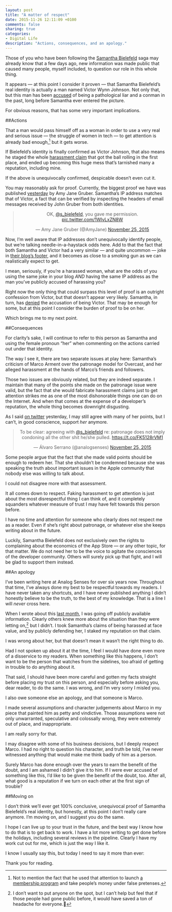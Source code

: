 ```yaml
---
layout: post
title: "A matter of respect"
date: 2015-11-26 12:11:09 +0100
comments: false
sharing: true
categories: 
- Digital Life
description: "Actions, consequences, and an apology."
---
```


Those of you who have been following the [Samantha Bielefeld](http://samanthabielefeld.com) saga may already know that a few days ago, new information was made public that caused many people, myself included, to question our role in this whole thing.

It appears — at this point I consider it proven — that Samantha Bielefeld’s real identity is actually a man named Victor Wynn Johnson. Not only that, but this man has been [accused](http://victorwjohnson.blogspot.com.es) of being a pathological liar and a conman in the past, long before Samantha ever entered the picture.

For obvious reasons, that has some very important implications.


##Actions

That a man would pass himself off as a woman in order to use a very real and serious issue — the struggle of women in tech — to get attention is already bad enough,[^Bielefeld1] but it gets worse.

[^Bielefeld1]: Not to mention the fact that he used that attention to launch [a membership program](http://samanthabielefeld.com/membership/) and take people’s money under false pretenses.

If Bielefeld’s identity is finally confirmed as Victor Johnson, that also means he staged the whole [harassment claim](http://samanthabielefeld.com/well-that-didnt-take-long) that got the ball rolling in the first place, and ended up becoming this huge mess that’s tarnished many a reputation, including mine.

If the above is unequivocally confirmed, despicable doesn’t even cut it.

You may reasonably ask for proof. Currently, the biggest proof we have was published [yesterday](https://twitter.com/AmyJane/status/669589200199643137) by Amy Jane Gruber. Samantha’s IP address matches that of Victor, a fact that can be verified by inspecting the headers of email messages received by John Gruber from both identities.

<center><blockquote class="twitter-tweet" lang="en"><p lang="en" dir="ltr">OK, <a href="https://twitter.com/s_bielefeld">@s_bielefeld</a>, you gave me permission. <a href="https://t.co/1WlvLxZN8W">pic.twitter.com/1WlvLxZN8W</a></p>&mdash; Amy Jane Gruber (@AmyJane) <a href="https://twitter.com/AmyJane/status/669589200199643137">November 25, 2015</a></blockquote> <script async src="//platform.twitter.com/widgets.js" charset="utf-8"></script></center>

Now, I’m well aware that IP addresses don’t unequivocally identify people, but we’re talking needle-in-a-haystack odds here. Add to that the fact that both Samantha and Victor had a very similar — and quite uncommon — joke in [their blog’s footer](https://twitter.com/AmyJane/status/668838678857412609), and it becomes as close to a smoking gun as we can realistically expect to get. 

I mean, seriously, if you’re a harassed woman, what are the odds of you using the same joke in your blog _AND_ having the same IP address as the man you’ve publicly accused of harassing you?

Right now the only thing that could surpass this level of proof is an outright confession from Victor, but that doesn’t appear very likely. Samantha, in turn, has [denied](https://twitter.com/s_bielefeld/status/669206239998582785) the accusation of being Victor. That may be enough for some, but at this point I consider the burden of proof to be on her.

Which brings me to my next point. 


##Consequences

For clarity’s sake, I will continue to refer to this person as Samantha and using the female pronoun “her” when commenting on the actions carried out under that identity.

The way I see it, there are two separate issues at play here: Samantha’s criticism of Marco Arment over the patronage model for Overcast, and her alleged harassment at the hands of Marco’s friends and followers.

Those two issues are obviously related, but they are indeed separate. I maintain that many of the points she made on the patronage issue were valid, but the fact that she would fabricate harassment claims just to get attention strikes me as one of the most dishonorable things one can do on the Internet. And when that comes at the expense of a developer’s reputation, the whole thing becomes downright disgusting.

As I said [on twitter](https://twitter.com/analogsenses/status/669460432432865281) yesterday, I may still agree with many of her points, but I can’t, in good conscience, support _her_ anymore.

<center><blockquote class="twitter-tweet" lang="en"><p lang="en" dir="ltr">To be clear: agreeing with <a href="https://twitter.com/s_bielefeld">@s_bielefeld</a> re: patronage does not imply condoning all the other shit he/she pulled. <a href="https://t.co/FK5128rVM1">https://t.co/FK5128rVM1</a></p>&mdash; Álvaro Serrano (@analogsenses) <a href="https://twitter.com/analogsenses/status/669460432432865281">November 25, 2015</a></blockquote> <script async src="//platform.twitter.com/widgets.js" charset="utf-8"></script></center>

Some people argue that the fact that she made valid points should be enough to redeem her. That she shouldn’t be condemned because she was speaking the truth about important issues in the Apple community that nobody else was willing to talk about. 

I could not disagree more with that assessment.

It all comes down to respect. Faking harassment to get attention is just about the most disrespectful thing I can think of, and it completely squanders whatever measure of trust I may have felt towards this person before.

I have no time and attention for someone who clearly does not respect me as a reader. Even if she’s right about patronage, or whatever else she keeps writing about in the future.

Luckily, Samantha Bielefeld does not exclusively own the rights to complaining about the economics of the App Store — or any other topic, for that matter. We do not need her to be the voice to agitate the consciences of the developer community. Others will surely pick up that fight, and I will be glad to support them instead.


##An apology

I’ve been writing here at Analog Senses for over six years now. Throughout that time, I’ve always done my best to be respectful towards my readers. I have never taken any shortcuts, and I have never published anything I didn’t honestly believe to be the truth, to the best of my knowledge. That is a line I will _never_ cross here.

When I wrote about this [last month](/2015/10/20/the-elephant-and-the-mouse/), I was going off publicly available information. Clearly others knew more about the situation than they were letting on,[^Bielefeld2] but I didn’t. I took Samantha’s claims of being harassed at face value, and by publicly defending her, I staked my reputation on that claim.

[^Bielefeld2]: I don’t want to put anyone on the spot, but I can’t help but feel that if those people had gone public before, it would have saved a ton of headache for everyone.

I was wrong about her, but that doesn’t mean it wasn’t the right thing to do.

Had I not spoken up about it at the time, I feel I would have done even more of a disservice to my readers. When something like this happens, I don’t want to be the person that watches from the sidelines, too afraid of getting in trouble to do anything about it.

That said, I should have been more careful and gotten my facts straight before placing my trust on this person, and especially before asking you, dear reader, to do the same. I was wrong, and I’m very sorry I misled you.

I also owe someone else an apology, and that someone is Marco.

I made several assumptions and character judgements about Marco in my piece that painted him as petty and vindictive. Those assumptions were not only unwarranted, speculative and colossally wrong, they were extremely out of place, and inappropriate.

I am really sorry for that.

I may disagree with some of his business decisions, but I deeply respect Marco. I had no right to question his character, and truth be told, I’ve never witnessed anything that would make me think badly of him as a person.

Surely Marco has done enough over the years to earn the benefit of the doubt, and I am ashamed I didn’t give it to him. If I were ever accused of something like this, I’d like to be given the benefit of the doubt, too. After all, what good is a reputation if we turn on each other at the first sign of trouble? 


##Moving on

I don’t think we’ll ever get 100% conclusive, unequivocal proof of Samantha Bielefeld’s real identity, but honestly, at this point I don’t really care anymore. I’m moving on, and I suggest you do the same.

I hope I can live up to your trust in the future, and the best way I know how to do that is to get back to work. I have a lot more writing to get done before the holidays, including several reviews in the pipeline. Clearly I have my work cut out for me, which is just the way I like it.

I know I usually say this, but today I need to say it more than ever:

Thank you for reading. 